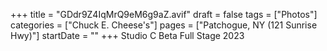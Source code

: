 +++
title = "GDdr9Z4IqMrQ9eM6g9aZ.avif"
draft = false
tags = ["Photos"]
categories = ["Chuck E. Cheese's"]
pages = ["Patchogue, NY (121 Sunrise Hwy)"]
startDate = ""
+++
Studio C Beta Full Stage 2023
